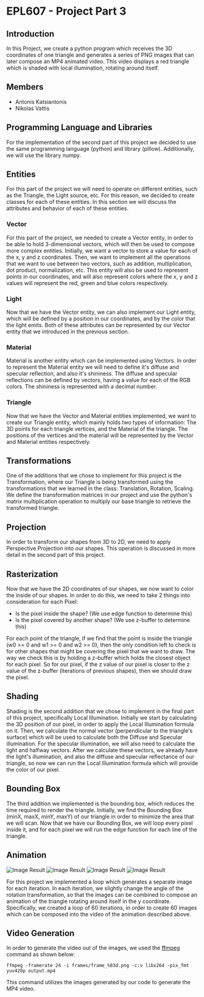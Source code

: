 # EPL607 - Project Part 3


## Introduction
In this Project, we create a python program which receives the 3D coordinates of one triangle and 
generates a series of PNG images that can later compose an MP4 animated video. This video displays
a red triangle which is shaded with local illumination, rotating around itself.


## Members
- Antonis Katsiantonis
- Nikolas Vattis


## Programming Language and Libraries
For the implementation of the second part of this project we decided to use the same programming 
language (python) and library (pillow). Additionally, we will use the library numpy.


## Entities

For this part of the project we will need to operate on different entities, such as the Triangle, the
Light source, etc. For this reason, we decided to create classes for each of these entities. In this 
section we will discuss the attributes and behavior of each of these entities.


### Vector

For this part of the project, we needed to create a Vector entity, in order to be able to hold 3-dimensional
vectors, which will then be used to compose more complex entities. Initially, we want a vector to store a 
value for each of the x, y and z coordinates. Then, we want to implement all the operations that we want to
use between two vectors, such as addition, multiplication, dot product, normalization, etc. This entity will 
also be used to represent points in our coordinates, and will also represent colors where the x, y and z values 
will represent the red, green and blue colors respectively.


### Light

Now that we have the Vector entity, we can also implement our Light entity, which will be defined by a position
in our coordinates, and by the color that the light emits. Both of these attributes can be represented by our 
Vector entity that we introduced in the previous section.


### Material

Material is another entity which can be implemented using Vectors. In order to represent the Material entity we
will need to define it's diffuse and specular reflection, and also it's shininess. The diffuse and specular 
reflections can be defined by vectors, having a value for each of the RGB colors. The shininess is represented 
with a decimal number.


### Triangle

Now that we have the Vector and Material entities implemented, we want to create our Triangle entity, which 
mainly holds two types of information: The 3D points for each triangle vertices, and the Material of the triangle.
The positions of the vertices and the material will be represented by the Vector and Material entities respectively.


## Transformations

One of the additions that we chose to implement for this project is the Transformation, where our Triangle is being 
transformed using the transformations that we learned in the class: Translation, Rotation, Scaling. We define 
the transformation matrices in our project and use the python's matrix multiplication operation to multiply 
our base triangle to retrieve the transformed triangle.


## Projection
In order to transform our shapes from 3D to 2D, we need to apply Perspective Projection into our 
shapes. This operation is discussed in more detail in the second part of this project.


## Rasterization
Now that we have the 2D coordinates of our shapes, we now want to color the inside of our shapes.
In order to do this, we need to take 2 things into consideration for each Pixel:

* Is the pixel inside the shape? (We use edge function to determine this)
* Is the pixel covered by another shape? (We use z-buffer to determine this)

For each point of the triangle, if we find
that the point is inside the triangle (w0 >= 0 and w1 >= 0 and w2 >= 0), then the only condition
left to check is for other shapes that might be covering the pixel that we want to draw. The way
we check this is by holding a z-buffer which holds the closest object for each pixel. So for our
pixel, if the z value of our pixel is closer to the z value of the z-buffer (iterations of 
previous shapes), then we should draw the pixel.


## Shading

Shading is the second addition that we chose to implement in the final part of this project, specifically
Local Illumination. Initially we start by calculating the 3D position of our pixel, in order to apply the 
Local Illumination formula on it. Then, we calculate the normal vector (perpendicular to the triangle's surface)
which will be used to calculate both the Diffuse and Specular illumination. For the specular illumination, we 
will also need to calculate the light and halfway vectors. After we calculate these vectors, we already have 
the light's illumination, and also the diffuse and specular reflectance of our triangle, so now we can run
the Local Illumination formula which will provide the color of our pixel.


## Bounding Box
The third addition we implemented is the bounding box, which reduces the time required to render the triangle.
Initially, we find the Bounding Box (minX, maxX, minY, maxY) of our triangle in order to minimize
the area that we will scan. Now that we have our Bounding Box, we will loop every pixel inside
it, and for each pixel we will run the edge function for each line of the triangle.


## Animation
![Image Result](frames/frame_000.png "Image Result")
![Image Result](frames/frame_010.png "Image Result")
![Image Result](frames/frame_050.png "Image Result")
![Image Result](frames/frame_055.png "Image Result")

For this project we implemented a loop which generates a separate image for each iteration. In each
iteration, we slightly change the angle of the rotation transformation, so that the images can be
combined to compose an animation of the triangle rotating around itself in the y coordinate. Specifically, 
we  created a loop of 60 iterations, in order to create 60 images which can be composed into the video of
the animation described above.


## Video Generation
In order to generate the video out of the images, we used the [ffmpeg](https://ffmpeg.org/) command as 
shown below:

```ffmpeg -framerate 24 -i frames/frame_%03d.png -c:v libx264 -pix_fmt yuv420p output.mp4```

This command utilizes the images generated by our code to generate the MP4 video.